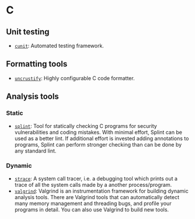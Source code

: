 # C

## Unit testing

- [`cunit`](http://cunit.sourceforge.net): Automated testing framework.

## Formatting tools

- [`uncrustify`](https://github.com/bengardner/uncrustify): Highly configurable C code formatter.

## Analysis tools

### Static

- [`splint`](http://www.splint.org): Tool for statically checking C programs for security vulnerabilities and coding mistakes. With minimal effort, Splint can be used as a better lint. If additional effort is invested adding annotations to programs, Splint can perform stronger checking than can be done by any standard lint.

### Dynamic

- [`strace`](http://sourceforge.net/projects/strace): A system call tracer, i.e. a debugging tool which prints out
a trace of all the system calls made by a another process/program.
- [`valgrind`](http://valgrind.org): Valgrind is an instrumentation framework for building dynamic analysis tools. There are Valgrind tools that can automatically detect many memory management and threading bugs, and profile your programs in detail. You can also use Valgrind to build new tools.
